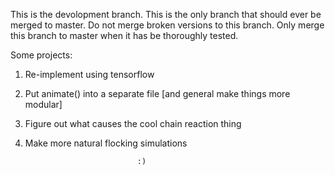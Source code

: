 
This is the devolopment branch.  This is the only branch that should ever be merged to master.  Do not merge broken versions to this branch.  Only merge this branch to master when it has be thoroughly tested.

Some projects:

1) Re-implement using tensorflow
2) Put animate() into a separate file [and general make things more modular]
3) Figure out what causes the cool chain reaction thing
4) Make more natural flocking simulations

                                :)

